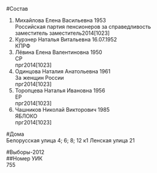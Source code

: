 #Состав  
1. Михайлова Елена Васильевна 1953  
    Российская партия пенсионеров за справедливость  
    заместитель заместитель2014[1023]  
2. Курзнер Наталья Витальевна 16.07.1952  
    КПРФ  
3. Лёвина Елена Валентиновна 1950  
    СР  
    прг2014[1023]  
4. Одинцова Наталия Анатольевна 1961  
    За женщин России  
    прг2014[1023]  
5. Торопцева Наталья Ивановна 1956  
    ЕР  
    прг2014[1023]  
6. Чашников Николай Викторович 1985  
    ЯБЛОКО  
    прг2014[1023]  
  
#Дома  
Белорусская улица 4; 6; 8; 12 к1 Ленская улица 21  
  
#Выборы-2012  
##Номер УИК  
755  
